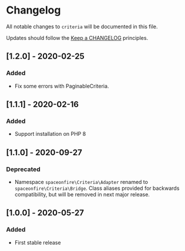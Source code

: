 # Changelog

All notable changes to `criteria` will be documented in this file.

Updates should follow the [Keep a CHANGELOG](http://keepachangelog.com/) principles.

<!--
## [X.Y.Z] - YYYY-MM-DD
### Added
- Nothing

### Deprecated
- Nothing

### Fixed
- Nothing

### Removed
- Nothing

### Security
- Nothing
-->

## [1.2.0] - 2020-02-25

### Added

- Fix some errors with PaginableCriteria.

## [1.1.1] - 2020-02-16

### Added

- Support installation on PHP 8

## [1.1.0] - 2020-09-27

### Deprecated

- Namespace `spaceonfire\Criteria\Adapter` renamed to `spaceonfire\Criteria\Bridge`. Class aliases provided for
  backwards compatibility, but will be removed in next major release.

## [1.0.0] - 2020-05-27

### Added

- First stable release
